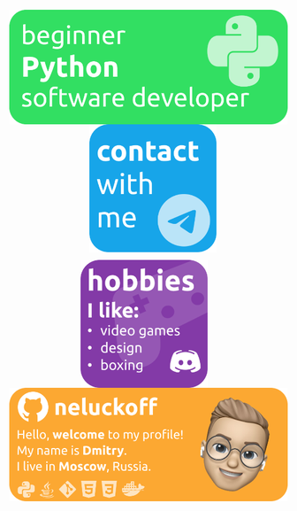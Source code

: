 <p align="center">
<img align="center" width="560px" 
     src="https://github.com/neluckoff/neluckoff/blob/main/assets/Python.svg" />
&nbsp&nbsp&nbsp      
 <a href="t.me/neluckoff"><img align="center" width="230px" 
   src="https://github.com/neluckoff/neluckoff/blob/main/assets/Contact.svg" /></a>
</p>

<p align="center">         
 <img align="center" width="230px" 
     src="https://github.com/neluckoff/neluckoff/blob/main/assets/hobbies.svg" />
&nbsp&nbsp&nbsp     
 <img align="center" width="560px" 
     src="https://github.com/neluckoff/neluckoff/blob/main/assets/neluckoff.svg" />
</p>

<!-- <img align="right" src="https://github-readme-stats.vercel.app/api/top-langs?username=neluckoff&show_icons=true&title_color=262626&bg_color=ffffff&hide_border=true&locale=en&layout=compact&border_radius=30&card_width=370&langs_count=6" alt="neluckoff" /> -->
